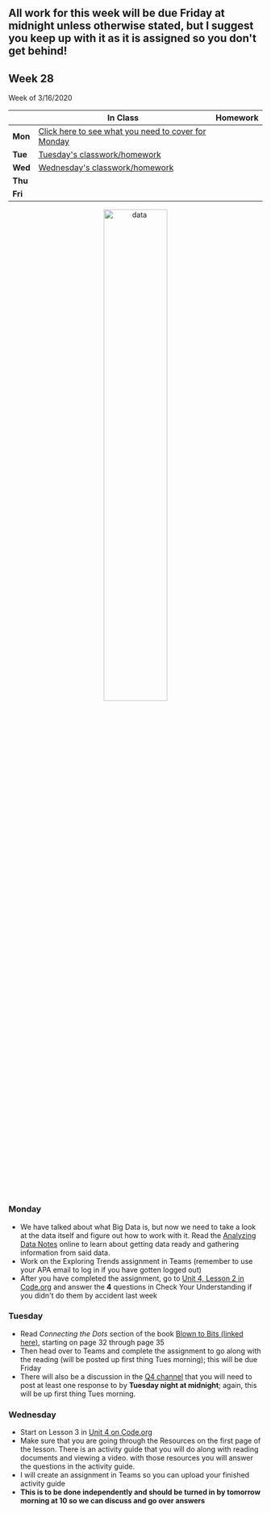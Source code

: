 <meta http-equiv="refresh" content="300"/>

## All work for this week will be due Friday at midnight unless otherwise stated, but I suggest you keep up with it as it is assigned so you don't get behind!

## Week 28  
Week of 3/16/2020  

  |       |In Class               |Homework   |
  |-------|---------              |---------  |
  |**Mon**|[Click here to see what you need to cover for Monday](/ap/weeks/week28/#monday) | |
  |**Tue**|[Tuesday's classwork/homework](/ap/weeks/week28/#tuesday) | |
  |**Wed**|[Wednesday's classwork/homework](/ap/weeks/week28/#wednesday) | |
  |**Thu**| | |
  |**Fri**| | |

<div style="text-align:center">
<img src="https://encrypted-tbn0.gstatic.com/images?q=tbn%3AANd9GcTRQ6tvPfhMTRjt6_-3GMc3P59wsZyahoEbMMuM3o0kkpQlk9jP" alt="data" width="50%">
</div>

### Monday  
* We have talked about what Big Data is, but now we need to take a look at the data itself and figure out how to work with it. Read the [Analyzing Data Notes](/ap/curriculum/data_science/analyzing_data/notes/) online to learn about getting data ready and gathering information from said data.
* Work on the Exploring Trends assignment in Teams (remember to use your APA email to log in if you have gotten logged out)
* After you have completed the assignment, go to [Unit 4, Lesson 2 in Code.org](https://studio.code.org/s/csp4-2019/stage/2/puzzle/1?section_id=2525239) and answer the **4** questions in Check Your Understanding if you didn't do them by accident last week

### Tuesday  
* Read *Connecting the Dots* section of the book [Blown to Bits (linked here)](http://www.bitsbook.com/wp-content/uploads/2008/12/B2B_3.pdf), starting on page 32 through page 35
* Then head over to Teams and complete the assignment to go along with the reading (will be posted up first thing Tues morning); this will be due Friday
* There will also be a discussion in the [Q4 channel](https://teams.microsoft.com/l/channel/19%3a73fa7b85ae134551873abf47c88be3a4%40thread.skype/Q4%2520-%2520Data%2520Science%2520and%2520Impact%2520of%2520Computing?groupId=d53e228c-3a1a-4789-b122-bf4cbeee01f5&tenantId=bb0d39a7-51ab-4b2a-b2a5-2892b0361a99) that you will need to post at least one response to by **Tuesday night at midnight**; again, this will be up first thing Tues morning.

### Wednesday  
* Start on Lesson 3 in [Unit 4 on Code.org](https://studio.code.org/s/csp4-2019?section_id=2525239)
* Make sure that you are going through the Resources on the first page of the lesson. There is an activity guide that you will do along with reading documents and viewing a video. with those resources you will answer the questions in the activity guide. 
* I will create an assignment in Teams so you can upload your finished activity guide
* **This is to be done independently and should be turned in by tomorrow morning at 10 so we can discuss and go over answers**
